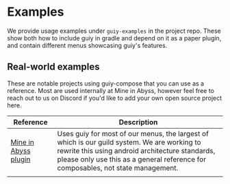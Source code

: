 # Examples

We provide usage examples under `guiy-examples` in the project repo.
These show both how to include guiy in gradle and depend on it as a paper plugin, and contain different menus showcasing
guiy's features.

## Real-world examples

These are notable projects using guiy-compose that you can use as a reference.
Most are used internally at Mine in Abyss, however feel free to reach out to us on Discord if you'd like to add your own open source project here.

| Reference                                                                                                                                                 | Description                                                                                                                                                                                                                        |
|-----------------------------------------------------------------------------------------------------------------------------------------------------------|------------------------------------------------------------------------------------------------------------------------------------------------------------------------------------------------------------------------------------|
| [Mine in Abyss plugin](https://github.com/MineInAbyss/MineInAbyss/tree/master/mineinabyss-features/src/main/kotlin/com/mineinabyss/features/guilds/menus) | Uses guiy for most of our menus, the largest of which is our guild system. We are working to rewrite this using android architecture standards, please only use this as a general reference for composables, not state management. |
|                                                                                                                                                           |                                                                                                                                                                                                                                    |

